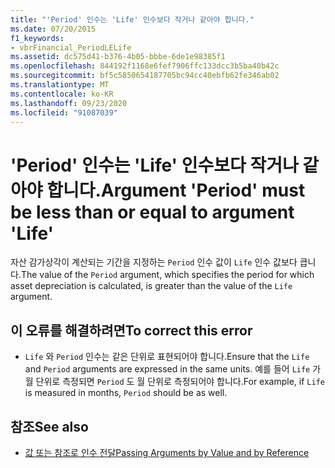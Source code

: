 ```yaml
---
title: "'Period' 인수는 'Life' 인수보다 작거나 같아야 합니다."
ms.date: 07/20/2015
f1_keywords:
- vbrFinancial_PeriodLELife
ms.assetid: dc575d41-b376-4b05-bbbe-6de1e98385f1
ms.openlocfilehash: 844192f1168e6fef7906ffc133dcc3b5ba40b42c
ms.sourcegitcommit: bf5c5850654187705bc94cc40ebfb62fe346ab02
ms.translationtype: MT
ms.contentlocale: ko-KR
ms.lasthandoff: 09/23/2020
ms.locfileid: "91087039"
---
```

# <a name="argument-period-must-be-less-than-or-equal-to-argument-life"></a><span data-ttu-id="62ae8-102">'Period' 인수는 'Life' 인수보다 작거나 같아야 합니다.</span><span class="sxs-lookup"><span data-stu-id="62ae8-102">Argument 'Period' must be less than or equal to argument 'Life'</span></span>

<span data-ttu-id="62ae8-103">자산 감가상각이 계산되는 기간을 지정하는 `Period` 인수 값이 `Life` 인수 값보다 큽니다.</span><span class="sxs-lookup"><span data-stu-id="62ae8-103">The value of the `Period` argument, which specifies the period for which asset depreciation is calculated, is greater than the value of the `Life` argument.</span></span>  
  
## <a name="to-correct-this-error"></a><span data-ttu-id="62ae8-104">이 오류를 해결하려면</span><span class="sxs-lookup"><span data-stu-id="62ae8-104">To correct this error</span></span>  
  
- <span data-ttu-id="62ae8-105">`Life` 와 `Period` 인수는 같은 단위로 표현되어야 합니다.</span><span class="sxs-lookup"><span data-stu-id="62ae8-105">Ensure that the `Life` and `Period` arguments are expressed in the same units.</span></span> <span data-ttu-id="62ae8-106">예를 들어 `Life` 가 월 단위로 측정되면 `Period` 도 월 단위로 측정되어야 합니다.</span><span class="sxs-lookup"><span data-stu-id="62ae8-106">For example, if `Life` is measured in months, `Period` should be as well.</span></span>  
  
## <a name="see-also"></a><span data-ttu-id="62ae8-107">참조</span><span class="sxs-lookup"><span data-stu-id="62ae8-107">See also</span></span>

- [<span data-ttu-id="62ae8-108">값 또는 참조로 인수 전달</span><span class="sxs-lookup"><span data-stu-id="62ae8-108">Passing Arguments by Value and by Reference</span></span>](../programming-guide/language-features/procedures/passing-arguments-by-value-and-by-reference.md)
